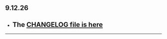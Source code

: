## 9.12.26

- ## The [CHANGELOG file is here](https://flutter-sound.canardoux.xyz/changelog.html)

-----------------------------------------------------------------------------------------------------------------------------------
